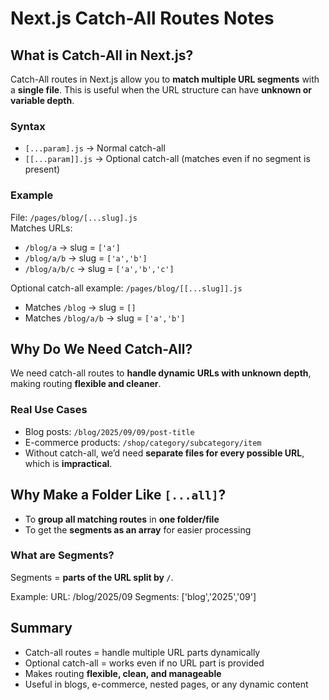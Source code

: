 # Next.js Catch-All Routes Notes

## What is Catch-All in Next.js?
Catch-All routes in Next.js allow you to **match multiple URL segments** with a **single file**. This is useful when the URL structure can have **unknown or variable depth**.

### Syntax
- `[...param].js` → Normal catch-all
- `[[...param]].js` → Optional catch-all (matches even if no segment is present)

### Example
File: `/pages/blog/[...slug].js`  
Matches URLs:
- `/blog/a` → slug = `['a']`
- `/blog/a/b` → slug = `['a','b']`
- `/blog/a/b/c` → slug = `['a','b','c']`

Optional catch-all example: `/pages/blog/[[...slug]].js`  
- Matches `/blog` → slug = `[]`
- Matches `/blog/a/b` → slug = `['a','b']`

## Why Do We Need Catch-All?
We need catch-all routes to **handle dynamic URLs with unknown depth**, making routing **flexible and cleaner**.  

### Real Use Cases
- Blog posts: `/blog/2025/09/09/post-title`  
- E-commerce products: `/shop/category/subcategory/item`  
- Without catch-all, we’d need **separate files for every possible URL**, which is **impractical**.

## Why Make a Folder Like `[...all]`?
- To **group all matching routes** in **one folder/file**
- To get the **segments as an array** for easier processing

### What are Segments?
Segments = **parts of the URL split by `/`**.  

Example:
URL: /blog/2025/09
Segments: ['blog','2025','09']


## Summary
- Catch-all routes = handle multiple URL parts dynamically  
- Optional catch-all = works even if no URL part is provided  
- Makes routing **flexible, clean, and manageable**  
- Useful in blogs, e-commerce, nested pages, or any dynamic content  

